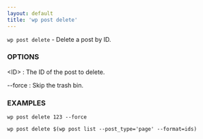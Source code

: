 ```yaml
---
layout: default
title: 'wp post delete'
---
```


`wp post delete` - Delete a post by ID.

### OPTIONS

&lt;ID&gt;
: The ID of the post to delete.

--force
: Skip the trash bin.

### EXAMPLES

    wp post delete 123 --force

    wp post delete $(wp post list --post_type='page' --format=ids)

